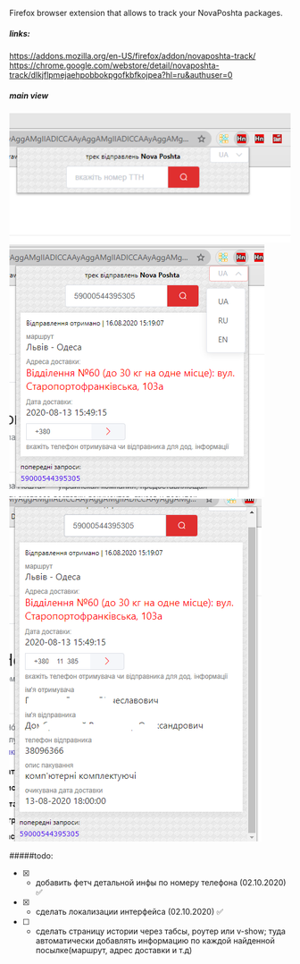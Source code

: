 Firefox browser extension that allows to track your NovaPoshta packages.
#####  links:
https://addons.mozilla.org/en-US/firefox/addon/novaposhta-track/ <br>
https://chrome.google.com/webstore/detail/novaposhta-track/dlkjflpmejaehpobbokpgofkbfkojpea?hl=ru&authuser=0
##### main view
![alt text](chromeScreenShots/initstate.png)
![alt text](chromeScreenShots/FirstSearch.png)
![alt text](chromeScreenShots/detailed.png)

#####todo:
- [x] - добавить фетч детальной инфы по номеру телефона  (02.10.2020) :white_check_mark:
- [x] - сделать локализации интерфейса (02.10.2020) :white_check_mark:
- [ ] - сделать страницу истории через табсы, роутер или v-show; туда автоматически добавлять информацию по
каждой найденной посылке(маршрут, адрес доставки и т.д)